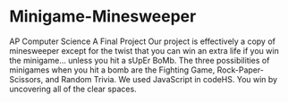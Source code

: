 # Minigame-Minesweeper
AP Computer Science A Final Project 
Our project is effectively a copy of minesweeper except for the twist that you can win an extra life if you win the minigame… unless you hit a sUpEr BoMb. The three possibilities of minigames when you hit a bomb are the Fighting Game, Rock-Paper-Scissors, and Random Trivia. We used JavaScript in codeHS. You win by uncovering all of the clear spaces. 
